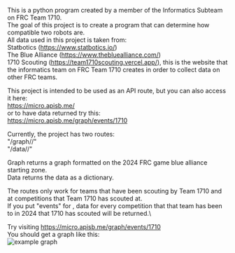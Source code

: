 This is a python program created by a member of the Informatics Subteam on FRC Team 1710.\
The goal of this project is to create a program that can determine how compatible two robots are.\
All data used in this project is taken from:\
Statbotics (https://www.statbotics.io/) \
The Blue Alliance (https://www.thebluealliance.com/) \
1710 Scouting (https://team1710scouting.vercel.app/), this is the website that the informatics team on FRC Team 1710 creates in order to collect data on other FRC teams.

This project is intended to be used as an API route, but you can also access it here:\
https://micro.apisb.me/ \
or to have data returned try this:\
https://micro.apisb.me/graph/events/1710

Currently, the project has two routes:\
"/graph/<event>/<team>" \
"/data/<event>/<team>"

Graph returns a graph formatted on the 2024 FRC game blue alliance starting zone.\
Data returns the data as a dictionary.

The routes only work for teams that have been scouting by Team 1710 and at competitions that Team 1710 has scouted at.\
If you put "events" for <event>, data for every competition that that team has been to in 2024 that 1710 has scouted will be returned.\

Try visiting https://micro.apisb.me/graph/events/1710 \
You should get a graph like this:\
![example graph](https://cloud-9ew4as09d-hack-club-bot.vercel.app/01710.png)